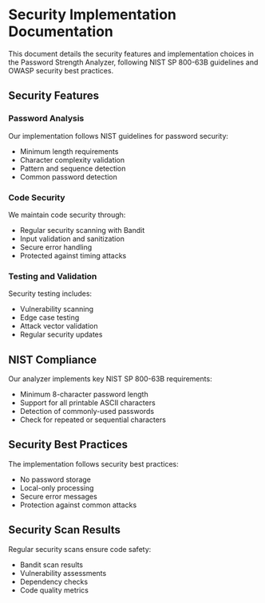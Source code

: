 # Security Implementation Documentation

This document details the security features and implementation choices in the Password Strength Analyzer, following NIST SP 800-63B guidelines and OWASP security best practices.

## Security Features

### Password Analysis
Our implementation follows NIST guidelines for password security:
- Minimum length requirements
- Character complexity validation
- Pattern and sequence detection
- Common password detection

### Code Security
We maintain code security through:
- Regular security scanning with Bandit
- Input validation and sanitization
- Secure error handling
- Protected against timing attacks

### Testing and Validation
Security testing includes:
- Vulnerability scanning
- Edge case testing
- Attack vector validation
- Regular security updates

## NIST Compliance

Our analyzer implements key NIST SP 800-63B requirements:
- Minimum 8-character password length
- Support for all printable ASCII characters
- Detection of commonly-used passwords
- Check for repeated or sequential characters

## Security Best Practices

The implementation follows security best practices:
- No password storage
- Local-only processing
- Secure error messages
- Protection against common attacks

## Security Scan Results

Regular security scans ensure code safety:
- Bandit scan results
- Vulnerability assessments
- Dependency checks
- Code quality metrics